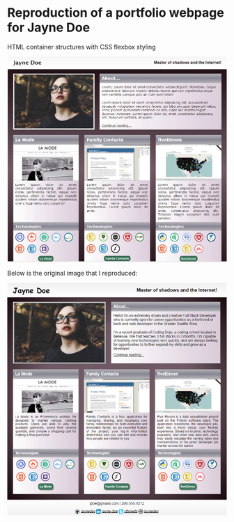 <h1>Reproduction of a portfolio webpage for Jayne Doe</h1>
<p>HTML container structures with CSS flexbox styling</p>
<img src="project_screenshot.JPG">
<p>Below is the original image that I reproduced:</p>
<img src="original_portfolio.png">